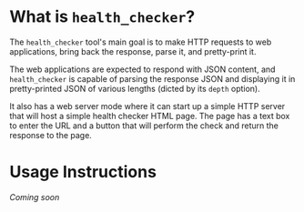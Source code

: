 # What is `health_checker`?

The `health_checker` tool's main goal is to make HTTP requests to web applications, bring back the response, parse it, and pretty-print it.

The web applications are expected to respond with JSON content, and `health_checker` is capable of parsing the response JSON and displaying it in pretty-printed JSON of various lengths (dicted by its `depth` option).

It also has a web server mode where it can start up a simple HTTP server that will host a simple health checker HTML page. The page has a text box to enter the URL and a button that will perform the check and return the response to the page.

# Usage Instructions

*Coming soon*
